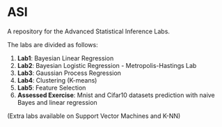 # ASI
A repository for the Advanced Statistical Inference Labs.

The labs are divided as follows:

1. **Lab1**: Bayesian Linear Regression
2. **Lab2**: Bayesian Logistic Regression - Metropolis-Hastings Lab
3. **Lab3**: Gaussian Process Regression
4. **Lab4**: Clustering (K-means)
5. **Lab5**: Feature Selection
6. **Assessed Exercise**: Mnist and Cifar10 datasets prediction with
   naive Bayes and linear regression

(Extra labs available on Support Vector Machines and K-NN) 
